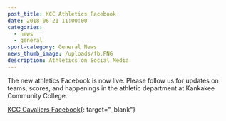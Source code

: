```yaml
---
post_title: KCC Athletics Facebook
date: 2018-06-21 11:00:00
categories:
  - news
  - general
sport-category: General News
news_thumb_image: /uploads/fb.PNG
description: Athletics on Social Media
---
```


The new athletics Facebook is now live. Please follow us for updates on teams, scores, and happenings in the athletic department at Kankakee Community College.

[KCC Cavaliers Facebook](https://www.facebook.com/kcccavaliers/){: target="_blank"}